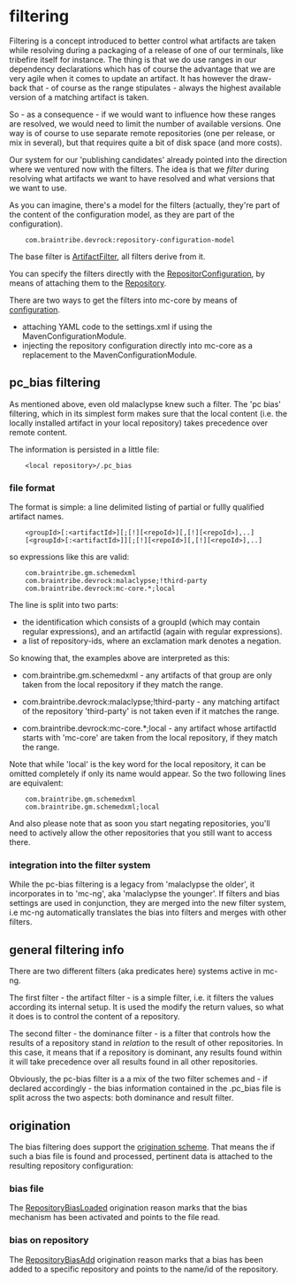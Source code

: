 # filtering 

Filtering is a concept introduced to better control what artifacts are taken while resolving during a packaging of a release of one of our terminals, like tribefire itself for instance. The thing is that we do use ranges in our dependency declarations which has of course the advantage that we are very agile when it comes to update an artifact. It has however the draw-back that - of course as the range stipulates - always the highest available version of a matching artifact is taken.

So - as a consequence - if we would want to influence how these ranges are resolved, we would need to limit the number of available versions. One way is of course to use separate remote repositories (one per release, or mix in several), but that requires quite a bit of disk space (and more costs). 

Our system for our 'publishing candidates' already pointed into the direction where we ventured now with the filters. The idea is that we *filter* during resolving what artifacts we want to have resolved and what versions that we want to use. 

As you can imagine, there's a model for the filters (actually, they're part of the content of the configuration model, as they are part of the configuration).

```
    com.braintribe.devrock:repository-configuration-model
```

The base filter is [ArtifactFilter](javadoc:com.braintribe.devrock.model.repository.ArtifactFilter), all filters derive from it. 

You can specify the filters directly with the [RepositorConfiguration](javadoc:com.braintribe.devrock.model.repository.RepositoryConfiguration), by means of attaching them to the [Repository](javadoc:com.braintribe.devrock.model.repository.Repository).

There are two ways to get the filters into mc-core by means of [configuration](./configuration.md). 
- attaching YAML code to the settings.xml if using the MavenConfigurationModule.
- injecting the repository configuration directly into mc-core as a replacement to the MavenConfigurationModule.


## pc_bias filtering
As mentioned above, even old malaclypse knew such a filter. The 'pc bias' filtering, which in its simplest form makes sure that the local content (i.e. the locally installed artifact in your local repository) takes precedence over remote content. 

The information is persisted in a little file:

```
    <local repository>/.pc_bias
```

### file format 
The format is simple: a line delimited listing of partial or fullly qualified artifact names. 

```
    <groupId>[:<artifactId>][;[!][<repoId>][,[!][<repoId>],..]
    [<groupId>[:<artifactId>]][;[!][<repoId>][,[!][<repoId>],..]
```

so expressions like this are valid:

```
    com.braintribe.gm.schemedxml
    com.braintribe.devrock:malaclypse;!third-party
    com.braintribe.devrock:mc-core.*;local
```


The line is split into two parts:
- the identification which consists of a groupId (which may contain regular expressions), and an artifactId (again with regular expressions). 
- a list of repository-ids, where an exclamation mark denotes a negation. 

So knowing that, the examples above are interpreted as this:


- com.braintribe.gm.schemedxml - any artifacts of that group are only taken from the local repository if they match the range.

- com.braintribe.devrock:malaclypse;!third-party - any matching artifact of the repository 'third-party' is not taken even if it matches the range.

- com.braintribe.devrock:mc-core.*;local - any artifact whose artifactId starts with 'mc-core' are taken from the local repository, if they match the range.


Note that while 'local' is the key word for the local repository, it can be omitted completely if only its name would appear.  So the two following lines are equivalent:

```
    com.braintribe.gm.schemedxml
    com.braintribe.gm.schemedxml;local
```

And also please note that as soon you start negating repositories, you'll need to actively allow the other repositories that you still want to access there. 


### integration into the filter system
While the pc-bias filtering is a legacy from 'malaclypse the older', it incorporates in to 'mc-ng', aka 'malaclypse the younger'. If filters and bias settings are used in conjunction, they are merged into the new filter system, i.e mc-ng automatically translates the bias into filters and merges with other filters.


## general filtering info

There are two different filters (aka predicates here) systems active in mc-ng. 

The first filter - the artifact filter - is a simple filter, i.e. it filters the values according its internal setup. It is used the modify the return values, so what it does is to control the content of a repository.

The second filter - the dominance filter - is a filter that controls how the results of a repository stand in *relation* to the result of other repositories. In this case, it means that if a repository is dominant, any results found within it will take precedence over all results found in all other repositories.

Obviously, the pc-bias filter is a a mix of the two filter schemes and - if declared accordingly - the bias information contained in the .pc_bias file is split across the two aspects: both dominance and result filter.


##  origination
The bias filtering does support the [origination scheme](./origination.md). That means the if such a bias file is found and processed, pertinent data is attached to the resulting repository configuration:

### bias file 
The [RepositoryBiasLoaded](javadoc:com.braintribe.devrock.model.mc.cfg.origination.RepositoryBiasLoaded) origination reason marks that the bias mechanism has been activated and points to the file read.

### bias on repository 
The [RepositoryBiasAdd](javadoc:com.braintribe.devrock.model.mc.cfg.origination.RepositoryBiasAdded) origination reason marks that a bias has been added to a specific repository and points to the name/id of the repository.


